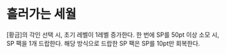 # 흘러가는 세월

[황금]의 각인 선택 시, 초기 레벨이 1레벨 증가한다.
한 번에 SP를 50pt 이상 소모 시, SP 팩을 1개 드랍한다. 해당 방식으로 드랍한 SP 팩은 SP를 10pt만 회복한다.
